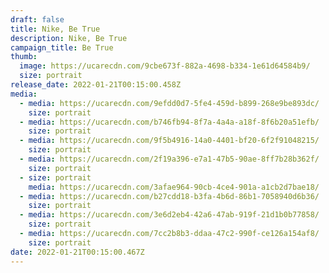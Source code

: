 ```yaml
---
draft: false
title: Nike, Be True
description: Nike, Be True
campaign_title: Be True
thumb:
  image: https://ucarecdn.com/9cbe673f-882a-4698-b334-1e61d64584b9/
  size: portrait
release_date: 2022-01-21T00:15:00.458Z
media:
  - media: https://ucarecdn.com/9efdd0d7-5fe4-459d-b899-268e9be893dc/
    size: portrait
  - media: https://ucarecdn.com/b746fb94-8f7a-4a4a-a18f-8f6b20a51efb/
    size: portrait
  - media: https://ucarecdn.com/9f5b4916-14a0-4401-bf20-6f2f91048215/
    size: portrait
  - media: https://ucarecdn.com/2f19a396-e7a1-47b5-90ae-8ff7b28b362f/
    size: portrait
  - size: portrait
    media: https://ucarecdn.com/3afae964-90cb-4ce4-901a-a1cb2d7bae18/
  - media: https://ucarecdn.com/b27cdd18-b3fa-4b6d-86b1-7058940d6b36/
    size: portrait
  - media: https://ucarecdn.com/3e6d2eb4-42a6-47ab-919f-21d1b0b77858/
    size: portrait
  - media: https://ucarecdn.com/7cc2b8b3-ddaa-47c2-990f-ce126a154af8/
    size: portrait
date: 2022-01-21T00:15:00.467Z
---
```

